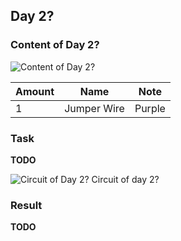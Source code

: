 ## Day 2?

### Content of Day 2?

![Content of Day 2?](assets/IMG_2017122?_??????.jpg)

Amount | Name | Note
--- | --- | ---
1 | Jumper Wire | Purple

### Task

**TODO**

![Circuit of Day 2?](assets/IMG_2017122?_??????.jpg)
Circuit of day 2?

### Result

**TODO**
